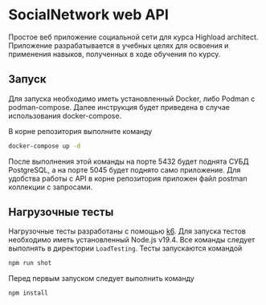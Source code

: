 # SocialNetwork web API

Простое веб приложение социальной сети для курса Highload architect. Приложение разрабатывается в учебных целях для освоения и применения навыков, полученных в ходе обучения по курсу.

## Запуск

Для запуска необходимо иметь установленный Docker, либо Podman с podman-compose. Далее инструкция будет приведена в случае
использования docker-compose.

В корне репозитория выполните команду

``` bash
docker-compose up -d
```

После выполнения этой команды на порте 5432 будет поднята СУБД PostgreSQL, а на порте 5045 будет поднято само приложение. Для удобства работы с API в корне репозитория приложен файл postman коллекции с запросами.

## Нагрузочные тесты

Нагрузочные тесты разработаны с помощью [k6](k6.io). Для запуска тестов необходимо иметь установленный Node.js v19.4.
Все команды следует выполнять в директории `LoadTesting`. Тесты запускаются командой

``` bash
npm run shot
```

Перед первым запуском следует выполнить команду

``` bash
npm install
```
